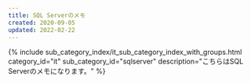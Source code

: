 ```yaml
---
title: SQL Serverのメモ
created: 2020-09-05
updated: 2022-02-22
---
```

{% include sub_category_index/it_sub_category_index_with_groups.html
    category_id="it"
    sub_category_id="sqlserver"
    description="こちらはSQL Serverのメモになります。" %}
